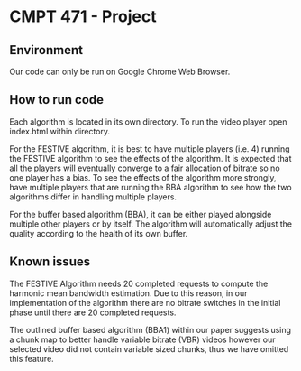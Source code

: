 # CMPT 471 - Project

## Environment
Our code can only be run on Google Chrome Web Browser.

## How to run code
Each algorithm is located in its own directory. To run the video player open index.html within directory.

For the FESTIVE algorithm, it is best to have multiple players (i.e. 4) running the FESTIVE algorithm to see the effects of the algorithm. It is expected that all the players will eventually converge to a fair allocation of bitrate so no one player has a bias. To see the effects of the algorithm more strongly, have multiple players that are running the BBA algorithm to see how the two algorithms differ in handling multiple players.

For the buffer based algorithm (BBA), it can be either played alongside multiple other players or by itself. The algorithm will automatically adjust the quality according to the health of its own buffer. 
## Known issues
The FESTIVE Algorithm needs 20 completed requests to compute the harmonic mean bandwidth estimation. Due to this reason, in our implementation of the algorithm there are no bitrate switches in the initial phase until there are 20 completed requests.

The outlined buffer based algorithm (BBA1) within our paper suggests using a chunk map to better handle variable bitrate (VBR) videos however our selected video did not contain variable sized chunks, thus we have omitted this feature. 
